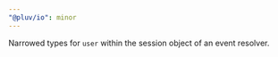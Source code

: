 ```yaml
---
"@pluv/io": minor
---
```


Narrowed types for `user` within the session object of an event resolver.
